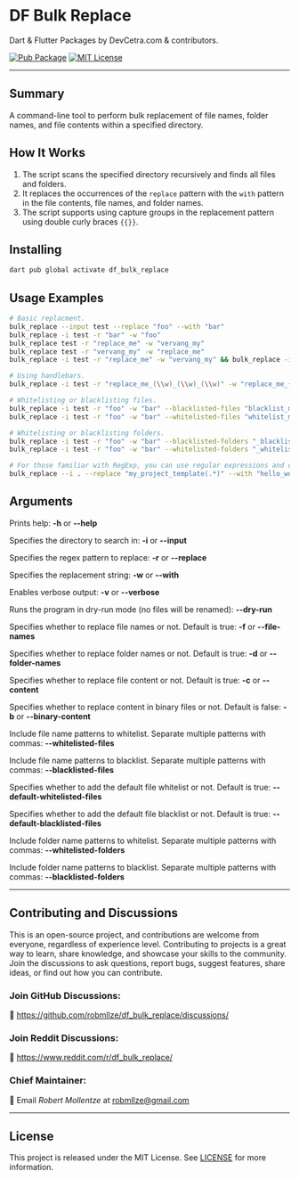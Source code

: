 # DF Bulk Replace

Dart & Flutter Packages by DevCetra.com & contributors.

[![Pub Package](https://img.shields.io/pub/v/df_bulk_replace.svg)](https://pub.dev/packages/df_bulk_replace)
[![MIT License](https://img.shields.io/badge/License-MIT-blue.svg)](https://raw.githubusercontent.com/robmllze/df_bulk_replace/main/LICENSE)

---

## Summary

A command-line tool to perform bulk replacement of file names, folder names, and file contents within a specified directory.

 ## How It Works

 1. The script scans the specified directory recursively and finds all files and folders.
 2. It replaces the occurrences of the `replace` pattern with the `with` pattern in the file contents, file names, and folder names.
 3. The script supports using capture groups in the replacement pattern using double curly braces `{{}}`.

 ## Installing

 ```sh
 dart pub global activate df_bulk_replace
 ```

## Usage Examples

```sh
# Basic replacment.
bulk_replace --input test --replace "foo" --with "bar"
bulk_replace -i test -r "bar" -w "foo"
bulk_replace test -r "replace_me" -w "vervang_my"
bulk_replace test -r "vervang_my" -w "replace_me"
bulk_replace -i test -r "replace_me" -w "vervang_my" && bulk_replace -i test -r "vervang_my" -w "replace_me"

# Using handlebars.
bulk_replace -i test -r "replace_me_(\\w)_(\\w)_(\\w)" -w "replace_me_{{2}}_{{1}}_{{0}}" --no-file-names --no-folder-names

# Whitelisting or blacklisting files.
bulk_replace -i test -r "foo" -w "bar" --blacklisted-files "blacklist_me_1.txt, blacklist_me_2.txt"
bulk_replace -i test -r "foo" -w "bar" --whitelisted-files "whitelist_me_1.txt, whitelist_me_2.txt"

# Whitelisting or blacklisting folders.
bulk_replace -i test -r "foo" -w "bar" --blacklisted-folders "_blacklist_me" -v
bulk_replace -i test -r "foo" -w "bar" --whitelisted-folders "_whitelist_me" -v

# For those familiar with RegExp, you can use regular expressions and capture groups.
bulk_replace --i . --replace "my_project_template(.*)" --with "hello_world{{1}}"
```

 ## Arguments

Prints help: **-h** or **--help**

Specifies the directory to search in: **-i** or **--input**

Specifies the regex pattern to replace: **-r** or **--replace**

Specifies the replacement string: **-w** or **--with**

Enables verbose output: **-v** or **--verbose**

Runs the program in dry-run mode (no files will be renamed): **--dry-run**

Specifies whether to replace file names or not. Default is true: **-f** or **--file-names**

Specifies whether to replace folder names or not. Default is true: **-d** or **--folder-names**

Specifies whether to replace file content or not. Default is true: **-c** or **--content**

Specifies whether to replace content in binary files or not. Default is false: **-b** or **--binary-content**

Include file name patterns to whitelist. Separate multiple patterns with commas: **--whitelisted-files**

Include file name patterns to blacklist. Separate multiple patterns with commas: **--blacklisted-files**

Specifies whether to add the default file whitelist or not. Default is true: **--default-whitelisted-files**

Specifies whether to add the default file blacklist or not. Default is true: **--default-blacklisted-files**

Include folder name patterns to whitelist. Separate multiple patterns with commas: **--whitelisted-folders**

Include folder name patterns to blacklist. Separate multiple patterns with commas: **--blacklisted-folders**

---

## Contributing and Discussions

This is an open-source project, and contributions are welcome from everyone, regardless of experience level. Contributing to projects is a great way to learn, share knowledge, and showcase your skills to the community. Join the discussions to ask questions, report bugs, suggest features, share ideas, or find out how you can contribute.

### Join GitHub Discussions:

💬 https://github.com/robmllze/df_bulk_replace/discussions/

### Join Reddit Discussions:

💬 https://www.reddit.com/r/df_bulk_replace/

### Chief Maintainer:

📧 Email _Robert Mollentze_ at robmllze@gmail.com

---

## License

This project is released under the MIT License. See [LICENSE](https://raw.githubusercontent.com/robmllze/df_bulk_replace/main/LICENSE) for more information.

